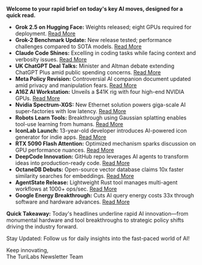 **Welcome to your rapid brief on today's key AI moves, designed for a quick read.**

- **Grok 2.5 on Hugging Face:** Weights released; eight GPUs required for deployment. [Read More](https://huggingface.co/xai-org/grok-2)  
- **Grok-2 Benchmark Update:** New release tested; performance challenges compared to SOTA models. [Read More](https://huggingface.co/xai-org/grok-2)  
- **Claude Code Shines:** Excelling in coding tasks while facing context and verbosity issues. [Read More](https://minusx.ai/blog/decoding-claude-code/)  
- **UK ChatGPT Deal Talks:** Minister and Altman debate extending ChatGPT Plus amid public spending concerns. [Read More](https://www.theguardian.com/politics/2025/aug/23/uk-minister-peter-kyle-chatgpt-plus-openai-sam-altman)  
- **Meta Policy Revision:** Controversial AI companion document updated amid privacy and manipulation fears. [Read More](https://www.afterbabel.com/p/metas-ai-companion-policy-is-outrageous)  
- **A16Z AI Workstation:** Unveils a $41K rig with four high-end NVIDIA GPUs. [Read More](https://a16z.com/building-a16zs-personal-ai-workstation-with-four-nvidia-rtx-6000-pro-blackwell-max-q-gpus/)  
- **Nvidia Spectrum-XGS:** New Ethernet solution powers giga-scale AI super-factories with low latency. [Read More](https://nvidianews.nvidia.com/news/nvidia-introduces-spectrum-xgs-ethernet-to-connect-distributed-data-centers-into-giga-scale-ai-super-factories)  
- **Robots Learn Tools:** Breakthrough using Gaussian splatting enables tool-use learning from humans. [Read More](https://techxplore.com/news/2025-08-robots-tools.html)  
- **IconLab Launch:** 13-year-old developer introduces AI-powered icon generator for indie apps. [Read More](https://www.iconlab.site/)  
- **RTX 5090 Flash Attention:** Optimized mechanism sparks discussion on GPU performance nuances. [Read More](https://gau-nernst.github.io/fa-5090/)  
- **DeepCode Innovation:** GitHub repo leverages AI agents to transform ideas into production-ready code. [Read More](https://github.com/HKUDS/DeepCode)  
- **OctaneDB Debuts:** Open-source vector database claims 10x faster similarity searches for embeddings. [Read More](https://github.com/RijinRaju/octanedb)  
- **AgentState Release:** Lightweight Rust tool manages multi-agent workflows at 1000+ ops/sec. [Read More](https://github.com/ayushmi/agentstate)  
- **Google Energy Breakthrough:** Cuts AI query energy costs 33x through software and hardware advances. [Read More](https://arstechnica.com/ai/2025/08/google-says-it-dropped-the-energy-cost-of-ai-queries-by-33x-in-one-year/)

**Quick Takeaway:** Today's headlines underline rapid AI innovation—from monumental hardware and tool breakthroughs to strategic policy shifts driving the industry forward.

Stay Updated: Follow us for daily insights into the fast-paced world of AI!

Keep innovating,  
The TuriLabs Newsletter Team